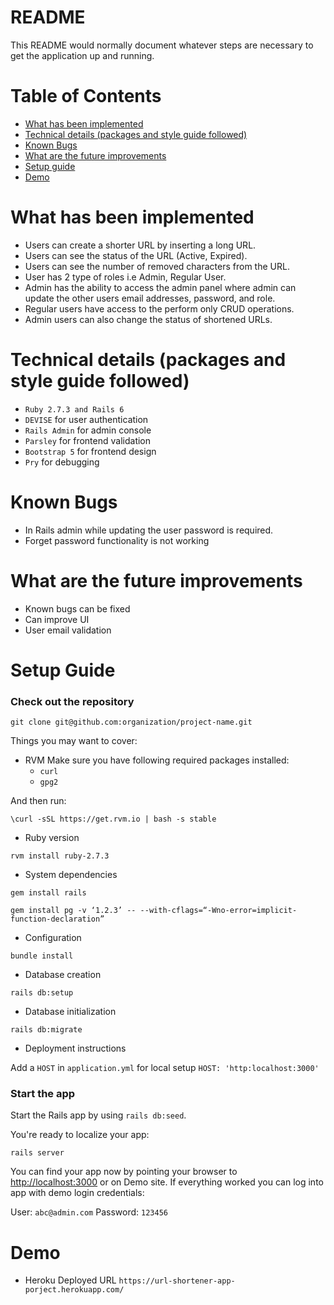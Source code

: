 # README

This README would normally document whatever steps are necessary to get the
application up and running.

# Table of Contents
* [What has been implemented](#implemented)
* [Technical details (packages and style guide followed)](#TechDetails)
* [Known Bugs](#bugs)
* [What are the future improvements](#improvements)
* [Setup guide](#guide)
* [Demo](#demo)

# <a name="implemented"></a>What has been implemented

* Users can create a shorter URL by inserting a long URL.
* Users can see the status of the URL (Active, Expired).
* Users can see the number of removed characters from the URL.
* User has 2 type of roles i.e Admin, Regular User.
* Admin has the ability to access the admin panel where admin can update the other users email addresses, password, and role.
* Regular users have access to the perform only CRUD operations.
* Admin users can also change the status of shortened URLs.

# <a name="TechDetails"></a>Technical details (packages and style guide followed)

* ```Ruby 2.7.3 and Rails 6```
* ```DEVISE``` for user authentication 
* ```Rails Admin``` for admin console
* ```Parsley``` for frontend validation
* ```Bootstrap 5``` for frontend design
* ```Pry``` for debugging

# <a name="bugs"></a>Known Bugs

* In Rails admin while updating the user password is required.
* Forget password functionality is not working 

# <a name="improvements"></a>What are the future improvements

* Known bugs can be fixed
* Can improve UI
* User email validation

# <a name="guide"></a>Setup Guide

### Check out the repository
```git clone git@github.com:organization/project-name.git```

Things you may want to cover:
* RVM
Make sure you have following required packages installed:
  * ```curl```
  * ```gpg2```

And then run:

```\curl -sSL https://get.rvm.io | bash -s stable```

* Ruby version

```rvm install ruby-2.7.3```

* System dependencies

```gem install rails```

```gem install pg -v ‘1.2.3’ -- --with-cflags=“-Wno-error=implicit-function-declaration”```

* Configuration

```bundle install```

* Database creation

```rails db:setup```

* Database initialization

```rails db:migrate```

* Deployment instructions

Add a ```HOST``` in ```application.yml``` for local setup ```HOST: 'http:localhost:3000'```

### Start the app

Start the Rails app by using ```rails db:seed```. 

You're ready to localize your app:

```rails server```

You can find your app now by pointing your browser to [http://localhost:3000](http://localhost:3000) or on Demo site. If everything worked you can log into app with demo login credentials:

User: ```abc@admin.com```
Password: ```123456``` 
 
# <a name="demo"></a>Demo

* Heroku Deployed URL ```https://url-shortener-app-porject.herokuapp.com/```
